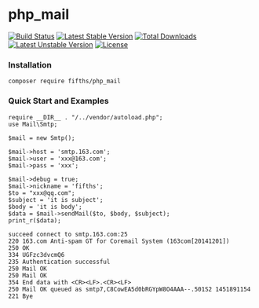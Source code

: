 # php_mail

[![Build Status](https://travis-ci.org/fifths/php_mail.svg?branch=master)](https://travis-ci.org/fifths/php_mail)
[![Latest Stable Version](https://poser.pugx.org/fifths/php_mail/v/stable)](https://packagist.org/packages/fifths/php_mail)
[![Total Downloads](https://poser.pugx.org/fifths/php_mail/downloads)](https://packagist.org/packages/fifths/php_mail)
[![Latest Unstable Version](https://poser.pugx.org/fifths/php_mail/v/unstable)](https://packagist.org/packages/fifths/php_mail)
[![License](https://poser.pugx.org/fifths/php_mail/license)](https://packagist.org/packages/fifths/php_mail)

### Installation

    composer require fifths/php_mail

### Quick Start and Examples

```
require __DIR__ . "/../vendor/autoload.php";
use Mail\Smtp;

$mail = new Smtp();

$mail->host = 'smtp.163.com';
$mail->user = 'xxx@163.com';
$mail->pass = 'xxx';

$mail->debug = true;
$mail->nickname = 'fifths';
$to = "xxx@qq.com";
$subject = 'it is subject';
$body = 'it is body';
$data = $mail->sendMail($to, $body, $subject);
print_r($data);
```

```
succeed connect to smtp.163.com:25
220 163.com Anti-spam GT for Coremail System (163com[20141201])
250 OK
334 UGFzc3dvcmQ6
235 Authentication successful
250 Mail OK
250 Mail OK
354 End data with <CR><LF>.<CR><LF>
250 Mail OK queued as smtp7,C8CowEA5d0bRGYpW8O4AAA--.501S2 1451891154
221 Bye
```
